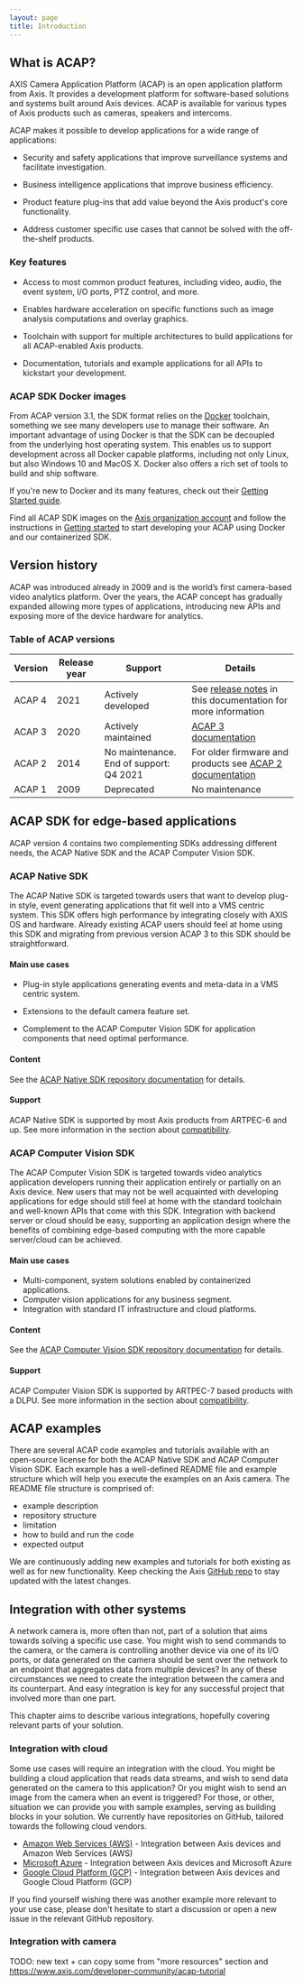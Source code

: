 ```yaml
---
layout: page
title: Introduction
---
```

## What is ACAP?

AXIS Camera Application Platform (ACAP) is an open application platform from Axis. It provides a development platform for software-based solutions and systems built around Axis devices. ACAP is available for various types of Axis products such as cameras, speakers and intercoms.

ACAP makes it possible to develop applications for a wide range of applications:

* Security and safety applications that improve surveillance systems and facilitate investigation.

* Business intelligence applications that improve business efficiency.

* Product feature plug-ins that add value beyond the Axis product's core functionality.

* Address customer specific use cases that cannot be solved with the off-the-shelf products.

### Key features

* Access to most common product features, including video, audio, the event system, I/O ports, PTZ control, and more.

* Enables hardware acceleration on specific functions such as image analysis computations and overlay graphics.

* Toolchain with support for multiple architectures to build applications for all ACAP-enabled Axis products.

* Documentation, tutorials and example applications for all APIs to kickstart your development.

### ACAP SDK Docker images

From ACAP version 3.1, the SDK format relies on the [Docker](https://www.docker.com/) toolchain, something we see many developers use to manage their software. An important advantage of using Docker is that the SDK can be decoupled from the underlying host operating system. This enables us to support development across all Docker capable platforms, including not only Linux, but also Windows 10 and MacOS X. Docker also offers a rich set of tools to build and ship software.

If you're new to Docker and its many features, check out their [Getting Started guide](https://www.docker.com/get-started). 

Find all ACAP SDK images on the [Axis organization account]( https://hub.docker.com/orgs/axisecp) and follow the instructions in [Getting started](getting-started) to start developing your ACAP using Docker and our containerized SDK.

## Version history

ACAP was introduced already in 2009 and is the world’s first camera-based video analytics platform. Over the years, the ACAP concept has gradually expanded allowing more types of applications, introducing new APIs and exposing more of the device hardware for analytics.

### Table of ACAP versions

| Version | Release year | Support | Details |
| ------- | ------------ | ------- | ------- |
| ACAP 4 | 2021 | Actively developed | See [release notes](releasenotes) in this documentation for more information |
| ACAP 3 | 2020 | Actively maintained | [ACAP 3 documentation](https://help.axis.com/acap-3-developer-guide) |
| ACAP 2 | 2014 | No maintenance. End of support: Q4 2021 | For older firmware and products see [ACAP 2 documentation](https://www.axis.com/developer-community/acap-sdk-v2) |
| ACAP 1 | 2009 | Deprecated | No maintenance |

## ACAP SDK for edge-based applications

ACAP version 4 contains two complementing SDKs addressing different needs, the ACAP Native SDK and the ACAP Computer Vision SDK.

### ACAP Native SDK

The ACAP Native SDK is targeted towards users that want to develop plug-in style, event generating applications that fit well into a VMS centric system. This SDK offers high performance by integrating closely with AXIS OS and hardware. Already existing ACAP users should feel at home using this SDK and migrating from previous version ACAP 3 to this SDK should be straightforward.

#### Main use cases ####

* Plug-in style applications generating events and meta-data in a VMS centric system.

* Extensions to the default camera feature set.

* Complement to the ACAP Computer Vision SDK for application components that need optimal performance.

#### Content #### 

See the [ACAP Native SDK repository documentation]( https://github.com/AxisCommunications/acap-native-sdk) for details.

#### Support ####

ACAP Native SDK is supported by most Axis products from ARTPEC-6 and up. See more information in the section about [compatibility](devices).

### ACAP Computer Vision SDK

The ACAP Computer Vision SDK is targeted towards video analytics application developers running their application entirely or partially on an Axis device. New users that may not be well acquainted with developing applications for edge should still feel at home with the standard toolchain and well-known APIs that come with this SDK. Integration with backend server or cloud should be easy, supporting an application design where the benefits of combining edge-based computing with the more capable server/cloud can be achieved.

#### Main use cases ####

* Multi-component, system solutions enabled by containerized applications.
* Computer vision applications for any business segment.
* Integration with standard IT infrastructure and cloud platforms.

#### Content ####

See the [ACAP Computer Vision SDK repository documentation]( https://github.com/AxisCommunications/acap-computer-vision-sdk) for details.

#### Support ####

ACAP Computer Vision SDK is supported by ARTPEC-7 based products with a DLPU. See more information in the section about [compatibility](devices).

## ACAP examples

There are several ACAP code examples and tutorials available with an open-source license for both the ACAP Native SDK and ACAP Computer Vision SDK. Each example has a well-defined README file and example structure which will help you execute the examples on an Axis camera. The README file structure is comprised of:

* example description
* repository structure
* limitation
* how to build and run the code
* expected output

We are continuously adding new examples and tutorials for both existing as well as for new functionality. Keep checking the Axis [GitHub repo](https://github.com/AxisCommunications) to stay updated with the latest changes.

## Integration with other systems

A network camera is, more often than not, part of a solution that aims towards solving a specific use case. You might wish to send commands to the camera, or the camera is controlling another device via one of its I/O ports, or data generated on the camera should be sent over the network to an endpoint that aggregates data from multiple devices? In any of these circumstances we need to create the integration between the camera and its counterpart. And easy integration is key for any successful project that involved more than one part.

This chapter aims to describe various integrations, hopefully covering relevant parts of your solution.

### Integration with cloud

Some use cases will require an integration with the cloud. You might be building a cloud application that reads data streams, and wish to send data generated on the camera to this application? Or you might wish to send an image from the camera when an event is triggered? For those, or other, situation we can provide you with sample examples, serving as building blocks in your solution. We currently have repositories on GitHub, tailored towards the following cloud vendors.

- [Amazon Web Services (AWS)](https://github.com/AxisCommunications/acap-integration-examples-aws) - Integration between Axis devices and Amazon Web Services (AWS)
- [Microsoft Azure](https://github.com/AxisCommunications/acap-integration-examples-azure) - Integration between Axis devices and Microsoft Azure
- [Google Cloud Platform (GCP)](https://github.com/AxisCommunications/acap-integration-examples-gcp) - Integration between Axis devices and Google Cloud Platform (GCP)

If you find yourself wishing there was another example more relevant to your use case, please don't hesitate to start a discussion or open a new issue in the relevant GitHub repository.

### Integration with camera

TODO: new text + can copy some from "more resources" section and https://www.axis.com/developer-community/acap-tutorial